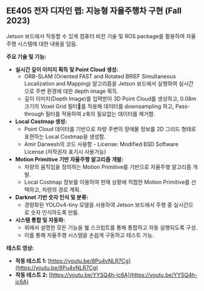  ## EE405 전자 디자인 랩: 지능형 자율주행차 구현 (Fall 2023)

Jetson 보드에서 작동할 수 있게 컴퓨터 비전 기술 및 ROS package를 활용하여 자율주행 시스템에 대한 내용을 담음.

**주요 기술 및 기능:**

* **실시간 깊이 이미지 획득 및 Point Cloud 생성:**
    * ORB-SLAM (Oriented FAST and Rotated BRIEF Simultaneous Localization and Mapping) 알고리즘을 Jetson 보드에서 실행하여 실시간으로 주변 환경에 대한 depth image 획득.
    * 깊이 이미지(Depth Image)를 입력받아 3D Point Cloud를 생성하고, 0.08m 크기의 Voxel Grid 필터를 적용해 데이터를 downsampling 하고, Pass-through 필터를 적용하여 z축의 필요없는 데이터를 제거함.
* **Local Costmap 생성:**
    * Point Cloud 데이터를 기반으로 차량 주변의 장애물 정보를 2D 그리드 형태로 표현하는 Local Costmap을 생성함.
    * Amir Darwesh의 코드 사용함 - License: Modified BSD Software License (저작권자 표기시 사용가능)
* **Motion Primitive 기반 자율주행 알고리즘 개발:**
    * 차량의 움직임을 정의하는 Motion Primitive를 기반으로 자율주행 알고리즘 개발.
    * Local Costmap 정보를 이용하여 현재 상황에 적합한 Motion Primitive를 선택하고, 차량의 경로 계획.
* **Darknet 기반 숫자 인식 및 분류:**
    * 경량화된 YOLOv4-tiny 모델을 사용하여 Jetson 보드에서 주행 중 실시간으로 숫자 인식하도록 만듦.
* **시스템 통합 및 자동화:**
    * 위에서 설명한 모든 기능을 쉘 스크립트를 통해 통합하고 자동 실행되도록 구성.
    * 이를 통해 자율주행 시스템을 손쉽게 구동하고 테스트 가능.

**테스트 영상:**

* **작동 테스트 1:** [https://youtu.be/8Pu4vNLR7Cg](https://youtu.be/8Pu4vNLR7Cg)
* **작동 테스트 2:** [https://youtu.be/YYSQ4h-jc6A](https://youtu.be/YYSQ4h-jc6A)
